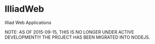 IlliadWeb
=========

Illiad Web Applications

NOTE: AS OF 2015-09-15, THIS IS NO LONGER UNDER ACTIVE DEVELOPMENT!!! THE PROJECT HAS BEEN MIGRATED INTO NODEJS.
